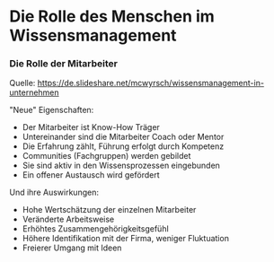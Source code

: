 # Die Rolle des Menschen im Wissensmanagement


### Die Rolle der Mitarbeiter

Quelle: https://de.slideshare.net/mcwyrsch/wissensmanagement-in-unternehmen

"Neue" Eigenschaften:
* Der Mitarbeiter ist Know-How Träger
* Untereinander sind die Mitarbeiter Coach oder Mentor
* Die Erfahrung zählt, Führung erfolgt durch Kompetenz
* Communities (Fachgruppen) werden gebildet
* Sie sind aktiv in den Wissensprozessen eingebunden
* Ein offener Austausch wird gefördert

Und ihre Auswirkungen:
* Hohe Wertschätzung der einzelnen Mitarbeiter
* Veränderte Arbeitsweise
* Erhöhtes Zusammengehörigkeitsgefühl
* Höhere Identifikation mit der Firma, weniger Fluktuation
* Freierer Umgang mit Ideen